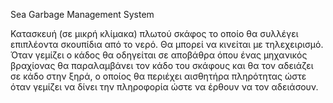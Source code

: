 Sea Garbage Management System

Κατασκευή (σε μικρή κλίμακα) πλωτού σκάφος το οποίο θα συλλέγει επιπλέοντα σκουπίδια από το νερό. Θα μπορεί να κινείται με τηλεχειρισμό.
Όταν γεμίζει ο κάδος θα οδηγείται σε αποβάθρα όπου ένας μηχανικός βραχίονας θα παραλαμβάνει τον κάδο του σκάφους και θα τον αδειάζει σε κάδο στην ξηρά, ο οποίος θα περιέχει αισθητήρα πληρότητας ώστε όταν γεμίζει να δίνει την πληροφορία ώστε να έρθουν να τον αδειάσουν.

